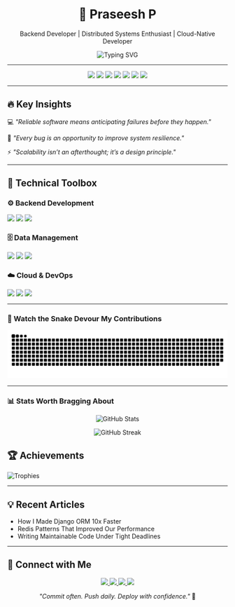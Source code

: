 <h1 align="center">🚀 Praseesh P</h1>

<p align="center">
  Backend Developer | Distributed Systems Enthusiast | Cloud-Native Developer
</p>

<p align="center">
  <img src="https://readme-typing-svg.demolab.com?font=Fira+Code&size=26&duration=3000&pause=500&color=00FF00&center=true&vCenter=true&width=800&lines=Building+Reliable+Backend+Systems;Debugging+Complex+Problems;Scaling+Applications+With+Confidence" alt="Typing SVG" />
</p>

---

<div align="center">
  <img src="https://img.shields.io/badge/-Python-3776AB?style=for-the-badge&logo=python&logoColor=white" />
  <img src="https://img.shields.io/badge/-Django-092E20?style=for-the-badge&logo=django&logoColor=white" />
  <img src="https://img.shields.io/badge/-PostgreSQL-4169E1?style=for-the-badge&logo=postgresql&logoColor=white" />
  <img src="https://img.shields.io/badge/-Redis-DC382D?style=for-the-badge&logo=redis&logoColor=white" />
  <img src="https://img.shields.io/badge/-AWS-232F3E?style=for-the-badge&logo=amazon-aws&logoColor=white" />
  <img src="https://img.shields.io/badge/-Kubernetes-326CE5?style=for-the-badge&logo=kubernetes&logoColor=white" />
  <img src="https://img.shields.io/badge/-Docker-2496ED?style=for-the-badge&logo=docker&logoColor=white" />
</div>

---

## 🔥 Key Insights

💻 *"Reliable software means anticipating failures before they happen."*

🐛 *"Every bug is an opportunity to improve system resilience."*

⚡ *"Scalability isn’t an afterthought; it’s a design principle."*

---

## 🧰 Technical Toolbox

### ⚙️ Backend Development

<img src="https://img.shields.io/badge/-Django%20REST-ff1709?style=flat&logo=django&logoColor=white" />
<img src="https://img.shields.io/badge/-FastAPI-009688?style=flat&logo=fastapi&logoColor=white" />
<img src="https://img.shields.io/badge/-Celery-37814A?style=flat&logo=celery&logoColor=white" />

### 🗄️ Data Management

<img src="https://img.shields.io/badge/-PostgreSQL-336791?style=flat&logo=postgresql&logoColor=white" />
<img src="https://img.shields.io/badge/-MongoDB-47A248?style=flat&logo=mongodb&logoColor=white" />
<img src="https://img.shields.io/badge/-Elasticsearch-005571?style=flat&logo=elasticsearch&logoColor=white" />

### ☁️ Cloud & DevOps

<img src="https://img.shields.io/badge/-AWS-FF9900?style=flat&logo=amazon-aws&logoColor=white" />
<img src="https://img.shields.io/badge/-Terraform-623CE4?style=flat&logo=terraform&logoColor=white" />
<img src="https://img.shields.io/badge/-Prometheus-E6522C?style=flat&logo=prometheus&logoColor=white" />

---

### 🐍 Watch the Snake Devour My Contributions

<p align="center">
  <img src="https://raw.githubusercontent.com/Platane/snk/output/github-contribution-grid-snake-dark.svg" alt="Snake animation" />
</p>

---

### 📊 Stats Worth Bragging About

<p align="center">
  <img src="https://github-readme-stats.vercel.app/api?username=praseesh&show_icons=true&theme=tokyonight&hide_title=true" alt="GitHub Stats" />
</p>
<p align="center">
  <img src="https://github-readme-streak-stats.herokuapp.com/?user=praseesh&theme=tokyonight&hide_border=true" alt="GitHub Streak" />
</p>


## 🏆 Achievements

<img src="https://github-profile-trophy.vercel.app/?username=praseesh&theme=onedark&row=1&margin-w=15&margin-h=15" alt="Trophies" />

---

## 💡 Recent Articles

<!-- BLOG-POST-LIST:START -->
- How I Made Django ORM 10x Faster
- Redis Patterns That Improved Our Performance
- Writing Maintainable Code Under Tight Deadlines
<!-- BLOG-POST-LIST:END -->

---

## 🤝 Connect with Me

<p align="center">
  <a href="https://www.linkedin.com/in/praseesh">
    <img src="https://img.shields.io/badge/LinkedIn-0077B5?style=for-the-badge&logo=linkedin&logoColor=white" />
  </a>
  <a href="mailto:praseeshprasee@gmail.com">
    <img src="https://img.shields.io/badge/Gmail-D14836?style=for-the-badge&logo=gmail&logoColor=white" />
  </a>
  <a href="https://leetcode.com/u/praseesh/">
    <img src="https://img.shields.io/badge/LeetCode-FFA116?style=for-the-badge&logo=leetcode&logoColor=white" />
  </a>
  <a href="https://dev.to/praseesh_p_">
    <img src="https://img.shields.io/badge/dev.to-0A0A0A?style=for-the-badge&logo=devdotto&logoColor=white" />
  </a>
</p>

<p align="center">
  <em>"Commit often. Push daily. Deploy with confidence."</em> 🚀
</p>
